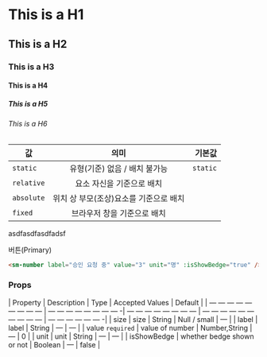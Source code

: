 <!--split:basic-->

# This is a H1
## This is a H2
### This is a H3
#### This is a H4
##### This is a H5
###### This is a H6

<!--split:test-->

| 값 | 의미 | 기본값 |
|---|:---:|---:|
| `static` | 유형(기준) 없음 / 배치 불가능 | `static` |
| `relative` | 요소 자신을 기준으로 배치 |  |
| `absolute` | 위치 상 부모(조상)요소를 기준으로 배치 |  |
| `fixed` | 브라우저 창을 기준으로 배치 |  |

<!--split:float-->

<p>asdfasdfasdfadsf</p>
<gtbutton indicator="primary">버튼(Primary)</gtbutton>

<!--split:hello-->
```html
<sm-number label="승인 요청 중" value="3" unit="명" :isShowBedge="true" />
```
<!--split:test1-->
### Props
| Property | Description | Type | Accepted Values | Default |
| — — — — — — — — — | — — — — — — — — -| — — — — — — — — | — — — — — — — — — — | — — — — — — -|
| size | size | String | Null / small | — |
| label | label | String | — | — |
| value `required` | value of number | Number,String | — | 0 |
| unit | unit | String | — | — |
| isShowBedge | whether bedge shown or not | Boolean | — | false |